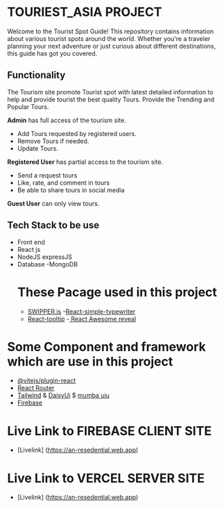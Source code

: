 # TOURIEST_ASIA PROJECT

Welcome to the Tourist Spot Guide! This repository contains information about various tourist spots around the world. Whether you're a traveler planning your next adventure or just curious about different destinations, this guide has got you covered.
## Functionality

The Tourism site promote Tourist spot with latest detailed information to help and provide tourist the best quality Tours.
Provide the Trending and Popular Tours.

**Admin**
has full access of the tourism site.

- Add Tours requested by registered users.
- Remove Tours if needed.
- Update Tours.

**Registered User**
has partial access to the tourism site.

- Send a request tours
- Like, rate, and comment in tours
- Be able to share tours in social media

**Guest User**
can only view tours.
## Tech Stack to be use

- Front end
- React js
- NodeJS expressJS
- Database
  -MongoDB
  # These Pacage used in this project
  - [SWIPPER.js](https://swiperjs.com/) 
  -[React-simple-typewriter](https://www.npmjs.com/package/react-simple-typewriter)
  - [React-tooltip](https://react-tooltip.com/) 
  -[ React Awesome reveal](https://www.npmjs.com/package/react-awesome-reveal)

# Some Component and framework which are use in this project
- [@vitejs/plugin-react](https://github.com/vitejs/vite-plugin-react/blob/main/packages/plugin-react/README.md) 
- [React Router](https://reactrouter.com/en/main)
- [Tailwind](https://tailwindcss.com/) & [DaisyUi](https://daisyui.com/) $ [mumba uiu](https://mambaui.com/)
- [Firebase](https://firebase.google.com/)
# Live Link to FIREBASE CLIENT SITE
- [Livelink] (https://an-resedential.web.app)
# Live Link to VERCEL SERVER SITE
- [Livelink] (https://an-resedential.web.app)
